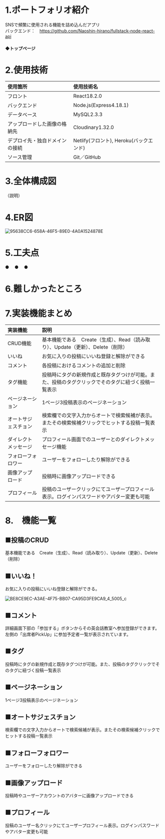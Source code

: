 <h1>1.ポートフォリオ紹介</h1>


SNSで頻繁に使用される機能を詰め込んだアプリ<br/>
バックエンド：　https://github.com/Naoshin-hirano/fullstack-node-react-api



<h4>◆トップページ</h4>



<h1>2.使用技術</h1>

| 使用箇所 | 使用技術名 |
|:---|:---|
|フロント|React18.2.0|
|バックエンド|Node.js(Express4.18.1)|
|データベース|MySQL2.3.3|
|アップロードした画像の格納先|Cloudinary1.32.0|
|デプロイ先・独自ドメインの接続|Netlify(フロント), Heroku(バックエンド)|
|ソース管理|Git／GitHub|



<h1>3.全体構成図</h1>
（説明）




<h1>4.ER図</h1>

![95638CC6-658A-46F5-89E0-4A0A1524878E](https://user-images.githubusercontent.com/59371503/204472063-0ac3fa9c-2da3-4e42-acef-0855ef24101b.png)



<h1>5.工夫点</h1>

●　
●　
●　



<h1>6.難しかったところ</h1>




<h1>7.実装機能まとめ</h1>

| 実装機能 | 説明 |
|:---|:---|
|CRUD機能|基本機能である　Create（生成）、Read（読み取り）、Update（更新）、Delete（削除）|
|いいね|お気に入りの投稿にいいね登録と解除ができる|
|コメント|各投稿におけるコメントの追加と削除|
|タグ機能|投稿時にタグの新規作成と既存タグつけが可能。また、投稿のタグクリックでそのタグに紐づく投稿一覧表示|
|ページネーション|1ページ3投稿表示のページネーション|
|オートサジェスチョン|検索欄での文字入力からオートで検索候補が表示。またその検索候補クリックでヒットする投稿一覧表示|
|ダイレクトメッセージ|プロフィール画面でのユーザーとのダイレクトメッセージ機能|
|フォローフォロワー|ユーザーをフォローしたり解除ができる|
|画像アップロード|投稿時に画像アップロードできる|
|プロフィール|投稿のユーザークリックにてユーザープロフィール表示。ログインパスワードやアバター変更も可能|




<h1>8.　機能一覧</h1>

<h2>■投稿のCRUD</h2>
基本機能である　Create（生成）、Read（読み取り）、Update（更新）、Delete（削除）



<h2>■いいね！</h2>
お気に入りの投稿にいいね登録と解除ができる。


![BE8CE9EC-A3AE-4F75-BB07-CA95D3FE9CA9_4_5005_c](https://user-images.githubusercontent.com/59371503/204677300-89cd32a9-3791-4504-a34c-5774f6642061.jpeg)





<h2>■コメント</h2>
詳細画面下部の「参加する」ボタンからその英会話教室へ参加登録ができます。左側の「出席者PickUp」に参加予定者一覧が表示されています。



<h2>■タグ</h2>
投稿時にタグの新規作成と既存タグつけが可能。また、投稿のタグクリックでそのタグに紐づく投稿一覧表示



<h2>■ページネーション</h2>
1ページ3投稿表示のページネーション



<h2>■オートサジェスチョン</h2>
検索欄での文字入力からオートで検索候補が表示。またその検索候補クリックでヒットする投稿一覧表示



<h2>■フォローフォロワー</h2>
ユーザーをフォローしたり解除ができる



<h2>■画像アップロード</h2>
投稿時やユーザーアカウントのアバターに画像アップロードできる



<h2>■プロフィール</h2>
投稿のユーザー名クリックにてユーザープロフィール表示。ログインパスワードやアバター変更も可能




